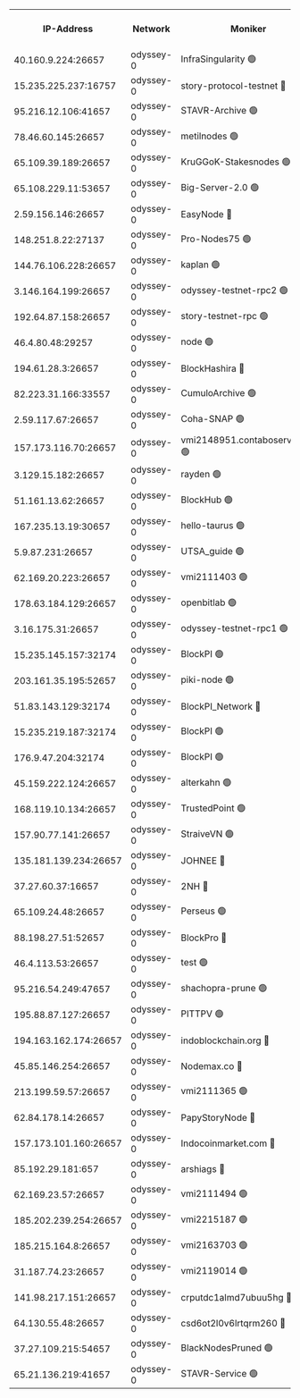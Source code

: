 


<table><tr><th>IP-Address</th><th>Network</th><th>Moniker</th><th>Latest Block Height</th><th>Earliest Block Height</th><th>Catching Up</th><th>Tx Index</th><th>Voting Power</th><th>Version</th><th>Scan Time</th></tr><tr><td>40.160.9.224:26657</td><td>odyssey-0</td><td>InfraSingularity 🟢</td><td>1476272</td><td>1</td><td>False</td><td>off</td><td>0</td><td>0.38.9</td><td>2024-12-23T09:27:17.580631381UTC</td></tr><tr><td>15.235.225.237:16757</td><td>odyssey-0</td><td>story-protocol-testnet 🔴</td><td>1476274</td><td>1</td><td>False</td><td>off</td><td>141024000</td><td>0.38.9</td><td>2024-12-23T09:27:26.026612870UTC</td></tr><tr><td>95.216.12.106:41657</td><td>odyssey-0</td><td>STAVR-Archive 🟢</td><td>1476275</td><td>1</td><td>False</td><td>on</td><td>0</td><td>0.38.9</td><td>2024-12-23T09:27:28.291257918UTC</td></tr><tr><td>78.46.60.145:26657</td><td>odyssey-0</td><td>metilnodes 🟢</td><td>1476277</td><td>1</td><td>False</td><td>off</td><td>0</td><td>0.38.9</td><td>2024-12-23T09:27:35.503028438UTC</td></tr><tr><td>65.109.39.189:26657</td><td>odyssey-0</td><td>KruGGoK-Stakesnodes 🟢</td><td>1243011</td><td>1</td><td>False</td><td>on</td><td>0</td><td>0.38.9</td><td>2024-12-23T09:27:38.713554202UTC</td></tr><tr><td>65.108.229.11:53657</td><td>odyssey-0</td><td>Big-Server-2.0 🟢</td><td>1476279</td><td>1</td><td>False</td><td>off</td><td>0</td><td>0.38.9</td><td>2024-12-23T09:27:39.896713307UTC</td></tr><tr><td>2.59.156.146:26657</td><td>odyssey-0</td><td>EasyNode 🔴</td><td>1476279</td><td>1</td><td>False</td><td>off</td><td>142019795</td><td>0.38.9</td><td>2024-12-23T09:27:40.845214758UTC</td></tr><tr><td>148.251.8.22:27137</td><td>odyssey-0</td><td>Pro-Nodes75 🟢</td><td>1476279</td><td>1</td><td>False</td><td>on</td><td>0</td><td>0.38.9</td><td>2024-12-23T09:27:41.227237515UTC</td></tr><tr><td>144.76.106.228:26657</td><td>odyssey-0</td><td>kaplan 🟢</td><td>1476283</td><td>1</td><td>False</td><td>off</td><td>0</td><td>0.38.9</td><td>2024-12-23T09:27:54.553536859UTC</td></tr><tr><td>3.146.164.199:26657</td><td>odyssey-0</td><td>odyssey-testnet-rpc2 🟢</td><td>1476283</td><td>1</td><td>False</td><td>off</td><td>0</td><td>0.38.9</td><td>2024-12-23T09:27:55.915873310UTC</td></tr><tr><td>192.64.87.158:26657</td><td>odyssey-0</td><td>story-testnet-rpc 🟢</td><td>1243011</td><td>1</td><td>False</td><td>off</td><td>0</td><td>0.38.9</td><td>2024-12-23T09:27:59.982740563UTC</td></tr><tr><td>46.4.80.48:29257</td><td>odyssey-0</td><td>node 🟢</td><td>1476285</td><td>1</td><td>False</td><td>on</td><td>0</td><td>0.38.9</td><td>2024-12-23T09:28:00.729407834UTC</td></tr><tr><td>194.61.28.3:26657</td><td>odyssey-0</td><td>BlockHashira 🔴</td><td>1476287</td><td>1</td><td>False</td><td>off</td><td>141090000</td><td>0.38.9</td><td>2024-12-23T09:28:08.284379513UTC</td></tr><tr><td>82.223.31.166:33557</td><td>odyssey-0</td><td>CumuloArchive 🟢</td><td>1476288</td><td>1</td><td>False</td><td>on</td><td>0</td><td>0.38.9</td><td>2024-12-23T09:28:11.934808407UTC</td></tr><tr><td>2.59.117.67:26657</td><td>odyssey-0</td><td>Coha-SNAP 🟢</td><td>1476289</td><td>1</td><td>False</td><td>off</td><td>0</td><td>0.38.9</td><td>2024-12-23T09:28:15.570368123UTC</td></tr><tr><td>157.173.116.70:26657</td><td>odyssey-0</td><td>vmi2148951.contaboserver.net 🟢</td><td>1476292</td><td>1</td><td>False</td><td>off</td><td>0</td><td>0.38.9</td><td>2024-12-23T09:28:25.829161764UTC</td></tr><tr><td>3.129.15.182:26657</td><td>odyssey-0</td><td>rayden 🟢</td><td>1243011</td><td>1</td><td>False</td><td>on</td><td>0</td><td>0.38.9</td><td>2024-12-23T09:28:36.565872535UTC</td></tr><tr><td>51.161.13.62:26657</td><td>odyssey-0</td><td>BlockHub 🟢</td><td>1476298</td><td>1</td><td>False</td><td>off</td><td>0</td><td>0.38.9</td><td>2024-12-23T09:28:48.711472973UTC</td></tr><tr><td>167.235.13.19:30657</td><td>odyssey-0</td><td>hello-taurus 🟢</td><td>1476298</td><td>1</td><td>False</td><td>on</td><td>0</td><td>0.38.9</td><td>2024-12-23T09:28:49.548366644UTC</td></tr><tr><td>5.9.87.231:26657</td><td>odyssey-0</td><td>UTSA_guide 🟢</td><td>1476298</td><td>1</td><td>False</td><td>on</td><td>0</td><td>0.38.9</td><td>2024-12-23T09:28:50.951717082UTC</td></tr><tr><td>62.169.20.223:26657</td><td>odyssey-0</td><td>vmi2111403 🟢</td><td>953685</td><td>1</td><td>False</td><td>off</td><td>0</td><td>0.38.9</td><td>2024-12-23T09:28:53.835761694UTC</td></tr><tr><td>178.63.184.129:26657</td><td>odyssey-0</td><td>openbitlab 🟢</td><td>1476301</td><td>1</td><td>False</td><td>on</td><td>0</td><td>0.38.9</td><td>2024-12-23T09:29:08.710018679UTC</td></tr><tr><td>3.16.175.31:26657</td><td>odyssey-0</td><td>odyssey-testnet-rpc1 🟢</td><td>1476302</td><td>1</td><td>False</td><td>off</td><td>0</td><td>0.38.9</td><td>2024-12-23T09:29:12.531419035UTC</td></tr><tr><td>15.235.145.157:32174</td><td>odyssey-0</td><td>BlockPI 🟢</td><td>1476275</td><td>109001</td><td>False</td><td>off</td><td>0</td><td>0.38.9</td><td>2024-12-23T09:27:27.063959058UTC</td></tr><tr><td>203.161.35.195:52657</td><td>odyssey-0</td><td>piki-node 🟢</td><td>1243011</td><td>109001</td><td>False</td><td>off</td><td>0</td><td>0.38.9</td><td>2024-12-23T09:27:30.302096071UTC</td></tr><tr><td>51.83.143.129:32174</td><td>odyssey-0</td><td>BlockPI_Network 🔴</td><td>1476284</td><td>109001</td><td>False</td><td>off</td><td>141100000</td><td>0.38.9</td><td>2024-12-23T09:27:59.301479480UTC</td></tr><tr><td>15.235.219.187:32174</td><td>odyssey-0</td><td>BlockPI 🟢</td><td>1476290</td><td>109001</td><td>False</td><td>off</td><td>0</td><td>0.38.9</td><td>2024-12-23T09:28:20.666633238UTC</td></tr><tr><td>176.9.47.204:32174</td><td>odyssey-0</td><td>BlockPI 🟢</td><td>1476295</td><td>109001</td><td>False</td><td>off</td><td>0</td><td>0.38.9</td><td>2024-12-23T09:28:40.027288758UTC</td></tr><tr><td>45.159.222.124:26657</td><td>odyssey-0</td><td>alterkahn 🟢</td><td>1243011</td><td>113001</td><td>False</td><td>off</td><td>0</td><td>0.38.9</td><td>2024-12-23T09:28:54.176570828UTC</td></tr><tr><td>168.119.10.134:26657</td><td>odyssey-0</td><td>TrustedPoint 🟢</td><td>1476301</td><td>339001</td><td>False</td><td>off</td><td>0</td><td>0.38.9</td><td>2024-12-23T09:29:09.673571958UTC</td></tr><tr><td>157.90.77.141:26657</td><td>odyssey-0</td><td>StraiveVN 🟢</td><td>1476285</td><td>342001</td><td>False</td><td>off</td><td>0</td><td>0.38.9</td><td>2024-12-23T09:28:00.370373357UTC</td></tr><tr><td>135.181.139.234:26657</td><td>odyssey-0</td><td>JOHNEE 🔴</td><td>1476297</td><td>351001</td><td>False</td><td>on</td><td>141025000</td><td>0.38.9</td><td>2024-12-23T09:28:46.103184206UTC</td></tr><tr><td>37.27.60.37:16657</td><td>odyssey-0</td><td>2NH 🔴</td><td>1476293</td><td>395001</td><td>False</td><td>off</td><td>141060000</td><td>0.38.9</td><td>2024-12-23T09:28:31.025411322UTC</td></tr><tr><td>65.109.24.48:26657</td><td>odyssey-0</td><td>Perseus 🟢</td><td>1476294</td><td>431001</td><td>False</td><td>off</td><td>0</td><td>0.38.9</td><td>2024-12-23T09:28:35.785595893UTC</td></tr><tr><td>88.198.27.51:52657</td><td>odyssey-0</td><td>BlockPro 🔴</td><td>1476275</td><td>507001</td><td>False</td><td>off</td><td>141024000</td><td>0.38.9</td><td>2024-12-23T09:27:28.623712959UTC</td></tr><tr><td>46.4.113.53:26657</td><td>odyssey-0</td><td>test 🟢</td><td>1476299</td><td>527001</td><td>False</td><td>off</td><td>0</td><td>0.38.9</td><td>2024-12-23T09:28:52.282588291UTC</td></tr><tr><td>95.216.54.249:47657</td><td>odyssey-0</td><td>shachopra-prune 🟢</td><td>1476295</td><td>531001</td><td>False</td><td>off</td><td>0</td><td>0.38.9</td><td>2024-12-23T09:28:38.683828167UTC</td></tr><tr><td>195.88.87.127:26657</td><td>odyssey-0</td><td>PITTPV 🟢</td><td>1243011</td><td>862001</td><td>False</td><td>off</td><td>0</td><td>0.38.9</td><td>2024-12-23T09:27:36.840133179UTC</td></tr><tr><td>194.163.162.174:26657</td><td>odyssey-0</td><td>indoblockchain.org 🔴</td><td>1476272</td><td>1023001</td><td>False</td><td>off</td><td>142085577</td><td>0.38.9</td><td>2024-12-23T09:27:18.630236950UTC</td></tr><tr><td>45.85.146.254:26657</td><td>odyssey-0</td><td>Nodemax.co 🔴</td><td>1476275</td><td>1023001</td><td>False</td><td>off</td><td>141061782</td><td>0.38.9</td><td>2024-12-23T09:27:27.483561907UTC</td></tr><tr><td>213.199.59.57:26657</td><td>odyssey-0</td><td>vmi2111365 🟢</td><td>1246232</td><td>1023001</td><td>False</td><td>off</td><td>0</td><td>0.38.9</td><td>2024-12-23T09:27:27.846940275UTC</td></tr><tr><td>62.84.178.14:26657</td><td>odyssey-0</td><td>PapyStoryNode 🔴</td><td>1476296</td><td>1023001</td><td>False</td><td>off</td><td>141024000</td><td>0.38.9</td><td>2024-12-23T09:28:40.499383834UTC</td></tr><tr><td>157.173.101.160:26657</td><td>odyssey-0</td><td>Indocoinmarket.com 🔴</td><td>1476300</td><td>1023001</td><td>False</td><td>off</td><td>142085577</td><td>0.38.9</td><td>2024-12-23T09:28:56.138885858UTC</td></tr><tr><td>85.192.29.181:657</td><td>odyssey-0</td><td>arshiags 🔴</td><td>1476299</td><td>1122001</td><td>False</td><td>off</td><td>141099000</td><td>0.38.9</td><td>2024-12-23T09:28:54.539940706UTC</td></tr><tr><td>62.169.23.57:26657</td><td>odyssey-0</td><td>vmi2111494 🟢</td><td>1345417</td><td>1140001</td><td>False</td><td>off</td><td>0</td><td>0.38.9</td><td>2024-12-23T09:27:54.131407337UTC</td></tr><tr><td>185.202.239.254:26657</td><td>odyssey-0</td><td>vmi2215187 🟢</td><td>1370011</td><td>1140001</td><td>False</td><td>off</td><td>0</td><td>0.38.9</td><td>2024-12-23T09:28:14.290817399UTC</td></tr><tr><td>185.215.164.8:26657</td><td>odyssey-0</td><td>vmi2163703 🟢</td><td>1476293</td><td>1140001</td><td>False</td><td>off</td><td>0</td><td>0.38.9</td><td>2024-12-23T09:28:33.137842149UTC</td></tr><tr><td>31.187.74.23:26657</td><td>odyssey-0</td><td>vmi2119014 🟢</td><td>1180904</td><td>1140001</td><td>False</td><td>off</td><td>0</td><td>0.38.9</td><td>2024-12-23T09:28:39.657513256UTC</td></tr><tr><td>141.98.217.151:26657</td><td>odyssey-0</td><td>crputdc1almd7ubuu5hg 🔴</td><td>1476286</td><td>1146001</td><td>False</td><td>off</td><td>509073000</td><td>0.38.9</td><td>2024-12-23T09:28:07.389993759UTC</td></tr><tr><td>64.130.55.48:26657</td><td>odyssey-0</td><td>csd6ot2l0v6lrtqrm260 🔴</td><td>1476280</td><td>1149001</td><td>False</td><td>off</td><td>509078000</td><td>0.38.9</td><td>2024-12-23T09:27:42.547186322UTC</td></tr><tr><td>37.27.109.215:54657</td><td>odyssey-0</td><td>BlackNodesPruned 🟢</td><td>1476278</td><td>1163001</td><td>False</td><td>on</td><td>0</td><td>0.38.9</td><td>2024-12-23T09:27:37.309594639UTC</td></tr><tr><td>65.21.136.219:41657</td><td>odyssey-0</td><td>STAVR-Service 🟢</td><td>1476283</td><td>1446001</td><td>False</td><td>on</td><td>0</td><td>0.38.9</td><td>2024-12-23T09:27:55.122001743UTC</td></tr></table>